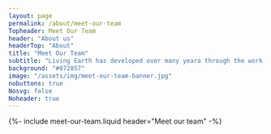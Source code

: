 ```yaml
---
layout: page
permalink: /about/meet-our-team
Topheader: Meet Our Team
header: "About us"
headerTop: "About"
title: "Meet Our Team"
subtitle: "Living Earth has developed over many yeara through the work of academic staff, postdoctoral researchers and postgraduate students.  Meet just a few of those involved in the initiative."
background: "#072857"
image: "/assets/img/meet-our-team-banner.jpg"  
nobuttons: true
Nosvg: false
Noheader: true
---
```


{%-
include meet-our-team.liquid
header="Meet our team"
-%}
